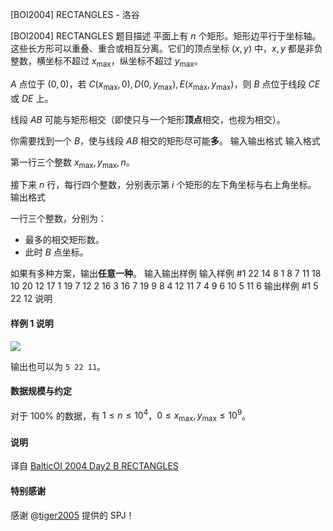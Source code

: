 



[BOI2004] RECTANGLES - 洛谷














[BOI2004] RECTANGLES
题目描述
平面上有 $n$ 个矩形。矩形边平行于坐标轴。这些长方形可以重叠、重合或相互分离。它们的顶点坐标 $(x,y)$ 中，$x,y$ 都是非负整数，横坐标不超过 $x_{\max}$，纵坐标不超过 $y_{\max}$。

$A$ 点位于 $(0,0)$，若 $C(x_{\max},0),D(0,y_{\max}),E(x_{\max},y_{\max})$，则 $B$ 点位于线段 $CE$ 或 $DE$ 上。

线段 $AB$ 可能与矩形相交（即使只与一个矩形**顶点**相交，也视为相交）。

你需要找到一个 $B$，使与线段 $AB$ 相交的矩形尽可能**多**。
输入输出格式
输入格式

第一行三个整数 $x_{\max},y_{\max},n$。

接下来 $n$ 行，每行四个整数，分别表示第 $i$ 个矩形的左下角坐标与右上角坐标。
输出格式

一行三个整数，分别为：

- 最多的相交矩形数。
- 此时 $B$ 点坐标。

如果有多种方案，输出**任意一种**。
输入输出样例
输入样例 #1
22 14 8
1 8 7 11
18 10 20 12
17 1 19 7
12 2 16 3
16 7 19 9
8 4 12 11
7 4 9 6
10 5 11 6
输出样例 #1
5 22 12
说明
#### 样例 1 说明

![](https://cdn.luogu.com.cn/upload/image_hosting/n987wmyr.png)

输出也可以为 `5 22 11`。

#### 数据规模与约定

对于 $100\%$ 的数据，有 $1\le n\le 10^4$，$0\le x_{\max},y_{\max}\le 10^9$。

#### 说明

译自 [BalticOI 2004 Day2 B RECTANGLES](https://boi.cses.fi/files/boi2004_day2.pdf)

#### 特别感谢

感谢 @[tiger2005](https://www.luogu.com.cn/user/60864) 提供的 SPJ！






